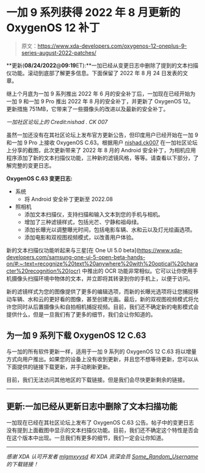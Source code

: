 # 一加 9 系列获得 2022 年 8 月更新的 OxygenOS 12 补丁

> 原文：<https://www.xda-developers.com/oxygenos-12-oneplus-9-series-august-2022-patches/>

**更新(****08/24/2022****@****09:19****ET):**一加已经从变更日志中删除了提到的文本扫描仪功能。滚动到底部了解更多信息。下面保留了 2022 年 8 月 24 日发表的文章。

继上个月底为一加 9 系列推出 2022 年 6 月的安全补丁后，一加现在已经开始为一加 9 和一加 9 Pro 推出 2022 年 8 月的安全补丁，并更新了 OxygenOS 12。更新措施 751MB，它带来了一些摄像头的改进以及最新的安全补丁。

*一加社区论坛上的 Credit:nishad . CK 007*

虽然一加还没有在其社区论坛上发布官方更新公告，但印度用户已经开始在一加 9 和一加 9 Pro 上接收 OxygenOS C.63。根据用户 [nishad.ck007](https://community.oneplus.com/user-main/1099444828074672256/index) 在一加社区论坛上分享的截图，此次更新带来了 2022 年 8 月的 Android 安全补丁，为相机应用程序添加了新的文本扫描仪功能，三种新的滤镜风格，等等。请查看以下部分，了解完整的变更日志。

**OxygenOS C.63 变更日志:**

*   系统
    *   将 Android 安全补丁更新至 2022.08
*   照相机
    *   添加文本扫描仪，支持扫描和输入文本到您的手机与相机。
    *   增加了三种滤镜样式，包括光芒、宁静和祖母绿。
    *   添加长曝光以调整曝光时间，包括电影车辆、水和云以及灯光绘画选项。
    *   添加电影和双视图视频模式，以改善用户体验。

新的文本扫描仪功能听起来与三星[在 One UI 5.0 beta](https://www.xda-developers.com/samsung-one-ui-5-open-beta-hands-on/#:~:text=recognize%20text%20anywhere%20with%20optical%20character%20recognition%20(ocr) 中推出的 OCR 功能非常相似。它可以让你使用手机摄像头扫描环境中物体的文本，并立即将其转录到你的手机上，以便于访问。

新的滤镜样式为您的图像提供了更多的编辑选项，而新的长曝光选项将让您捕捉移动车辆、水和云的更好看的图像，甚至创建光画。最后，新的双视图视频模式将允许您同时从后置摄像头和自拍相机捕捉视频。目前，我们还不确定新的电影模式会提供什么，但是一旦我们有了更多的细节，我们会让你知道的。

## 为一加 9 系列下载 OxygenOS 12 C.63

与一加的所有软件更新一样，适用于一加 9 系列的 OxygenOS 12 C.63 将以增量方式向用户推出。如果您的设备上没有收到更新，并且您不想等待更新，您可以从下面提供的链接下载更新，并手动刷新更新。

目前，我们无法访问其他地区的下载链接。但是我们会尽快更新剩余的链接。

* * *

## 更新:一加已经从更新日志中删除了文本扫描功能

一加现在已经在其社区论坛上发布了 OxygenOS C.63 公告。帖子中的变更日志没有提到上面截图中显示的文本扫描仪功能。目前，我们还不确定这个特性是否会在这个版本中出现。一旦我们有更多的细节，我们一定会让你知道。

* * *

*感谢 XDA 认可开发者 [mlgmxyysd](https://forum.xda-developers.com/m/mlgmxyysd.8430637/) 和 XDA 资深会员 [Some_Random_Username](https://forum.xda-developers.com/m/some_random_username.8234677/) 的下载链接！*